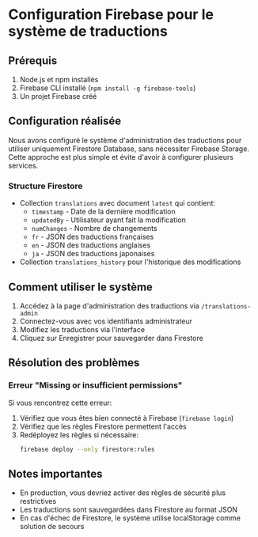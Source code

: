 # Configuration Firebase pour le système de traductions

## Prérequis
1. Node.js et npm installés
2. Firebase CLI installé (`npm install -g firebase-tools`)
3. Un projet Firebase créé

## Configuration réalisée

Nous avons configuré le système d'administration des traductions pour utiliser uniquement Firestore Database, sans nécessiter Firebase Storage. Cette approche est plus simple et évite d'avoir à configurer plusieurs services.

### Structure Firestore
- Collection `translations` avec document `latest` qui contient:
  - `timestamp` - Date de la dernière modification
  - `updatedBy` - Utilisateur ayant fait la modification
  - `numChanges` - Nombre de changements
  - `fr` - JSON des traductions françaises
  - `en` - JSON des traductions anglaises 
  - `ja` - JSON des traductions japonaises
- Collection `translations_history` pour l'historique des modifications

## Comment utiliser le système

1. Accédez à la page d'administration des traductions via `/translations-admin`
2. Connectez-vous avec vos identifiants administrateur
3. Modifiez les traductions via l'interface
4. Cliquez sur Enregistrer pour sauvegarder dans Firestore

## Résolution des problèmes

### Erreur "Missing or insufficient permissions"
Si vous rencontrez cette erreur:
1. Vérifiez que vous êtes bien connecté à Firebase (`firebase login`)
2. Vérifiez que les règles Firestore permettent l'accès
3. Redéployez les règles si nécessaire:
   ```bash
   firebase deploy --only firestore:rules
   ```

## Notes importantes
- En production, vous devriez activer des règles de sécurité plus restrictives
- Les traductions sont sauvegardées dans Firestore au format JSON
- En cas d'échec de Firestore, le système utilise localStorage comme solution de secours 